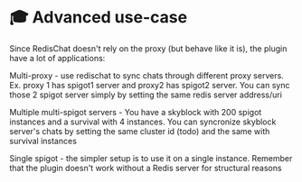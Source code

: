 # 🎓 Advanced use-case

Since RedisChat doesn't rely on the proxy (but behave like it is), the plugin have a lot of applications:

Multi-proxy - use redischat to sync chats through different proxy servers. Ex. proxy 1 has spigot1 server and proxy2 has spigot2 server. You can sync those 2 spigot server simply by setting the same redis server address/uri

Multiple multi-spigot servers - You have a skyblock with 200 spigot instances and a survival with 4 instances. You can syncronize skyblock server's chats by setting the same cluster id (todo) and the same with survival instances

Single spigot - the simpler setup is to use it on a single instance. Remember that the plugin doesn't work without a Redis server for structural reasons&#x20;
